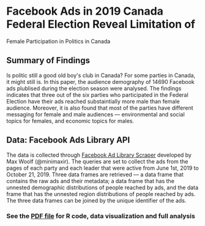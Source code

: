 # Facebook Ads in 2019 Canada Federal Election Reveal Limitation of 
Female Participation in Politics in Canada


## Summary of Findings
Is politic still a good old boy's club in Canada? For some parties in Canada, 
it might still is. In this paper, the audience demography of 14690 Facebook ads 
plublised during the election season were analysed. The findings indicates that
three out of the six parties who participated in the Federal Election have their 
ads reached substaintially more male than female audience. Moreover, it is also 
found that most of the parties have different messaging for female and male audiences — 
environmental and social topics for females, and economic topics for males.

## Data: Facebook Ads Library API
The data is collected through [Facebook Ad Library Scraper](https://github.com/minimaxir/facebook-ad-library-scraper) 
developed by Max Woolf (@minimaxir). The queries are set to collect the ads from the pages of each party 
and each leader that were active from June 1st, 2019 to October 21, 2019. 
Three data frames are retrieved — a data frame that contains the raw ads and 
their metadata; a data frame that has the unnested demographic distributions 
of people reached by ads, and the data frame that has the unnested region 
distributions of people reached by ads. The three data frames can be 
joined by the unique identifier of the ads. 

### See the [PDF file](facebook_ads_library.pdf) for R code, data visualization and full analysis





